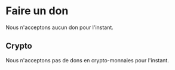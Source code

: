 # Faire un don

Nous n'acceptons aucun don pour l'instant.

## Crypto

Nous n'acceptons pas de dons en crypto-monnaies pour l'instant.
